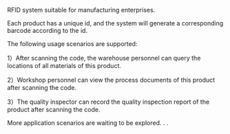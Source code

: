 RFID system suitable for manufacturing enterprises.

Each product has a unique id, and the system will generate a corresponding barcode according to the id.

The following usage scenarios are supported:

1）After scanning the code, the warehouse personnel can query the locations of all materials of this product.

2）Workshop personnel can view the process documents of this product after scanning the code.

3）The quality inspector can record the quality inspection report of the product after scanning the code.

More application scenarios are waiting to be explored. . .
